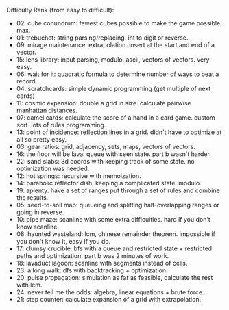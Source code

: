 Difficulty Rank (from easy to difficult):

- 02: cube conundrum: fewest cubes possible to make the game possible. max.
- 01: trebuchet: string parsing/replacing. int to digit or reverse.
- 09: mirage maintenance: extrapolation. insert at the start and end of a vector.
- 15: lens library: input parsing, modulo, ascii, vectors of vectors. very easy.
- 06: wait for it: quadratic formula to determine number of ways to beat a record.
- 04: scratchcards: simple dynamic programming (get multiple of next cards)
- 11: cosmic expansion: double a grid in size. calculate pairwise manhattan distances.
- 07: camel cards: calculate the score of a hand in a card game. custom sort. lots of rules programming.
- 13: point of incidence: reflection lines in a grid. didn't have to optimize at all so pretty easy.
- 03: gear ratios: grid, adjacency, sets, maps, vectors of vectors.
- 16: the floor will be lava: queue with seen state. part b wasn't harder.
- 22: sand slabs: 3d coords with keeping track of some state. no optimization was needed.
- 12: hot springs: recursive with memoization.
- 14: parabolic reflector dish: keeping a complicated state. modulo.
- 19: aplenty: have a set of ranges put through a set of rules and combine the results.
- 05: seed-to-soil map: queueing and splitting half-overlapping ranges or going in reverse.
- 10: pipe maze: scanline with some extra difficulties. hard if you don't know scanline.
- 08: haunted wasteland: lcm, chinese remainder theorem. impossible if you don't know it, easy if you do.
- 17: clumsy crucible: bfs with a queue and restricted state + restricted paths and optimization. part b was 2 minutes of work.
- 18: lavaduct lagoon: scanline with segments instead of cells.
- 23: a long walk: dfs with backtracking + optimization. 
- 20: pulse propagation: simulation as far as feasible, calculate the rest with lcm.
- 24: never tell me the odds: algebra, linear equations + brute force.
- 21: step counter: calculate expansion of a grid with extrapolation.
